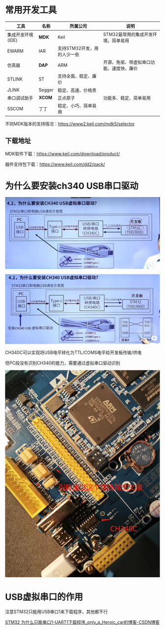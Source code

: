 # 常用开发工具

| 工具              | 名称     | 所属公司                    | 说明                                     |
| ----------------- | -------- | --------------------------- | ---------------------------------------- |
| 集成开发环境(IDE) | **MDK**  | Keil                        | STM32最常用的集成开发环境，简单易用      |
| EWARM             | IAR      | 支持STM32开发，用的人少一些 |                                          |
| 仿真器            | **DAP**  | ARM                         | 开源、免驱、带虚拟串口功能、速度快、廉价 |
| STLINK            | ST       | 支持全面、稳定、廉价        |                                          |
| JLINK             | Segger   | 稳定、高速、价格贵          |                                          |
| 串口调试助手      | **XCOM** | 正点原子                    | 功能多、稳定、简单易用                   |
| SSCOM             | 丁丁     | 稳定、小巧、简单易用        |                                          |

不同MDK版本的支持情况：https://www2.keil.com/mdk5/selector

## 下载地址

MDK软件下载：https://www.keil.com/download/product/

器件支持包下载：https://www.keil.com/dd2/pack/

# 为什么要安装ch340 USB串口驱动

![image-20231102164326600](assets/image-20231102164326600.png)

![image-20231102165349218](assets/image-20231102165349218.png)

CH340C可以实现将USB电平转化为TTL/COMS电平给开发板传输/供电

但PC段没有识别CH340的能力，需要通过虚拟串口驱动识别

![image-20231102165809162](assets/image-20231102165809162.png)

# USB虚拟串口的作用

注意STM32只能用USB串口1来下载程序，其他都不行

[STM32 为什么只能串口1-UART1下载程序_only_a_Heroic_car的博客-CSDN博客](https://blog.csdn.net/only_a_Heroic_car/article/details/130097242)